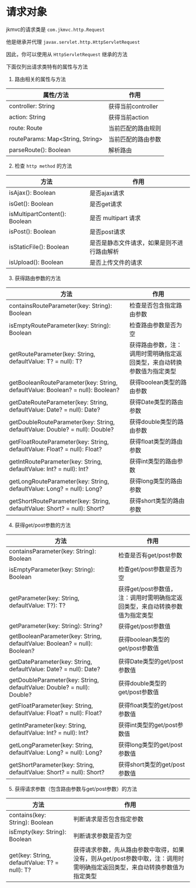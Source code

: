 # 请求对象

jkmvc的请求类是 `com.jkmvc.http.Request`

他是继承并代理 `javax.servlet.http.HttpServletRequest`

因此，你可以使用从 `HttpServletRequest` 继承的方法

下面仅列出请求类特有的属性与方法

1. 路由相关的属性与方法

属性/方法 | 作用
--- | ---
controller: String | 获得当前controller
action: String | 获得当前action
route: Route | 当前匹配的路由规则
routeParams: Map<String, String> | 当前匹配的路由参数
parseRoute(): Boolean | 解析路由


2. 检查 `http method` 的方法

方法 | 作用
--- | ---
isAjax(): Boolean | 是否ajax请求
isGet(): Boolean | 是否get请求
isMultipartContent(): Boolean | 是否 multipart 请求
isPost(): Boolean | 是否post请求
isStaticFile(): Boolean | 是否是静态文件请求，如果是则不进行路由解析
isUpload(): Boolean | 是否上传文件的请求

3. 获得路由参数的方法

方法 | 作用
--- | ---
containsRouteParameter(key: String): Boolean | 检查是否包含指定路由参数
isEmptyRouteParameter(key: String): Boolean | 检查路由参数是否为空
getRouteParameter(key: String, defaultValue: T? = null): T? | 获得路由参数，注：调用时需明确指定返回类型，来自动转换参数值为指定类型
getBooleanRouteParameter(key: String, defaultValue: Boolean? = null): Boolean? | 获得boolean类型的路由参数
getDateRouteParameter(key: String, defaultValue: Date? = null): Date? | 获得Date类型的路由参数
getDoubleRouteParameter(key: String, defaultValue: Double? = null): Double? | 获得double类型的路由参数
getFloatRouteParameter(key: String, defaultValue: Float? = null): Float? | 获得float类型的路由参数
getIntRouteParameter(key: String, defaultValue: Int? = null): Int? | 获得int类型的路由参数
getLongRouteParameter(key: String, defaultValue: Long? = null): Long? | 获得long类型的路由参数
getShortRouteParameter(key: String, defaultValue: Short? = null): Short? | 获得short类型的路由参数

4. 获得get/post参数的方法

方法 | 作用
--- | ---
containsParameter(key: String): Boolean | 检查是否有get/post参数 
isEmptyParameter(key: String): Boolean | 检查get/post参数是否为空
getParameter(key: String, defaultValue: T?): T? | 获得get/post参数值，注：调用时需明确指定返回类型，来自动转换参数值为指定类型
getParameter(key: String): String? | 获得get/post参数值 
getBooleanParameter(key: String, defaultValue: Boolean? = null): Boolean? | 获得boolean类型的get/post参数值
getDateParameter(key: String, defaultValue: Date? = null): Date? | 获得Date类型的get/post参数值
getDoubleParameter(key: String, defaultValue: Double? = null): Double? | 获得double类型的get/post参数值
getFloatParameter(key: String, defaultValue: Float? = null): Float? | 获得float类型的get/post参数值
getIntParameter(key: String, defaultValue: Int? = null): Int? | 获得int类型的get/post参数值
getLongParameter(key: String, defaultValue: Long? = null): Long? | 获得long类型的get/post参数值
getShortParameter(key: String, defaultValue: Short? = null): Short? | 获得short类型的get/post参数值

5. 获得请求参数（包含路由参数与get/post参数）的方法

方法 | 作用
--- | ---
contains(key: String): Boolean | 判断请求是否包含指定参数
isEmpty(key: String): Boolean | 判断请求参数是否为空
get(key: String, defaultValue: T? = null): T? | 获得请求参数，先从路由参数中取得，如果没有，则从get/post参数中取，注：调用时需明确指定返回类型，来自动转换参数值为指定类型